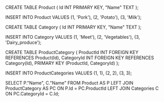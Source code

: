 CREATE TABLE Product (
Id INT PRIMARY KEY,
"Name" TEXT
);

INSERT INTO Product
VALUES
(1, 'Pork'),
(2, 'Potato'),
(3, 'Milk');

CREATE TABLE Category (
Id INT PRIMARY KEY,
"Name" TEXT
);

INSERT INTO Category
VALUES
(1, 'Meet'),
(2, 'Vegetables'),
(3, 'Dairy_produce');

CREATE TABLE ProductCategory (
ProductId INT FOREIGN KEY REFERENCES Product(Id),
CategoryId INT FOREIGN KEY REFERENCES Category(Id),
PRIMARY KEY (ProductId, CategoryId)
);

INSERT INTO ProductCategories
VALUES
(1, 1),
(2, 2),
(3, 3);

SELECT P."Name", C."Name"
FROM Product AS P
LEFT JOIN ProductCategory AS PC
ON P.Id = PC.ProductId
LEFT JOIN Categories C
ON PC.CategoryId = C.Id;
